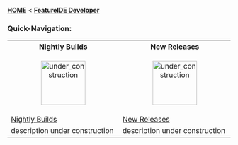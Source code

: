 <!-- Breadcrumb -->
[**HOME**](https://github.com/tthuem/FeatureIDE/wiki) < [**FeatureIDE Developer**](https://github.com/tthuem/FeatureIDE/wiki/FeatureIDE-Developer)

<!-- Introduction -->

<!-- Quick-Navigation-Table -->
### Quick-Navigation:
<table>
	<tr>
		<th>Nightly Builds</th>
		<th>New Releases</th>
	</tr>
	<tr>
		<td width="320px">
			<p align="center">
				<img height="100" width="100" alt="under_construction" src="https://github.com/tthuem/FeatureIDE/wiki/Assets/Home/under_construction.png">
			</p>
		</td>
		<td width="320px">
			<p align="center">
				<img height="100" width="100" alt="under_construction" src="https://github.com/tthuem/FeatureIDE/wiki/Assets/Home/under_construction.png">
			</p>
		</td>
	</tr>
	<tr>
		<td>
			<a align="center" href="/tthuem/FeatureIDE/wiki/Nightly-Builds">Nightly Builds</a>
		</td>
		<td>
			<a align="center" href="/tthuem/FeatureIDE/wiki/New-Releases">New Releases</a>
		</td>
	</tr>
	<tr>
		<td>description under construction</td>
		<td>description under construction</td>
	</tr>
</table>

<!-- Additional Content -->